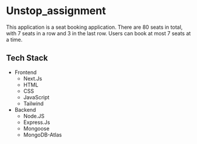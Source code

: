 
# Unstop_assignment

This application is a seat booking application. There are 80 seats in total, with 7 seats in a row and 3 in the last row. Users can book at most 7 seats at a time.



## Tech Stack
- Frontend
  - Next.Js
  - HTML
  - CSS
  - JavaScript
  - Tailwind
- Backend
  - Node.JS
  - Express.Js
  - Mongoose
  - MongoDB-Atlas


